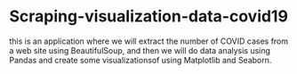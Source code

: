 # Scraping-visualization-data-covid19
this is an application where we will extract the number of COVID cases from a web site using BeautifulSoup, and then we will do data analysis using Pandas and create some visualizationsof using Matplotlib and Seaborn.
